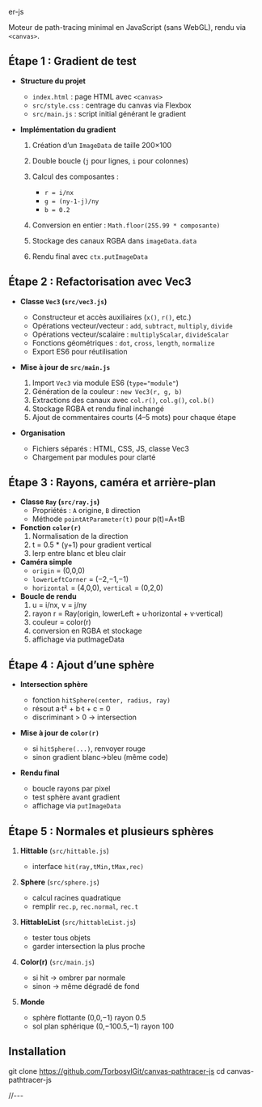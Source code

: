 er-js

Moteur de path-tracing minimal en JavaScript (sans WebGL), rendu via `<canvas>`.

## Étape 1 : Gradient de test

* **Structure du projet**

  * `index.html` : page HTML avec `<canvas>`
  * `src/style.css` : centrage du canvas via Flexbox
  * `src/main.js` : script initial générant le gradient
* **Implémentation du gradient**

  1. Création d’un `ImageData` de taille 200×100
  2. Double boucle (`j` pour lignes, `i` pour colonnes)
  3. Calcul des composantes :

     * `r = i/nx`
     * `g = (ny-1-j)/ny`
     * `b = 0.2`
  4. Conversion en entier : `Math.floor(255.99 * composante)`
  5. Stockage des canaux RGBA dans `imageData.data`
  6. Rendu final avec `ctx.putImageData`

## Étape 2 : Refactorisation avec Vec3

* **Classe `Vec3` (`src/vec3.js`)**

  * Constructeur et accès auxiliaires (`x()`, `r()`, etc.)
  * Opérations vecteur/vecteur : `add`, `subtract`, `multiply`, `divide`
  * Opérations vecteur/scalaire : `multiplyScalar`, `divideScalar`
  * Fonctions géométriques : `dot`, `cross`, `length`, `normalize`
  * Export ES6 pour réutilisation
* **Mise à jour de `src/main.js`**

  1. Import `Vec3` via module ES6 (`type="module"`)
  2. Génération de la couleur : `new Vec3(r, g, b)`
  3. Extractions des canaux avec `col.r()`, `col.g()`, `col.b()`
  4. Stockage RGBA et rendu final inchangé
  5. Ajout de commentaires courts (4–5 mots) pour chaque étape
* **Organisation**

  * Fichiers séparés : HTML, CSS, JS, classe Vec3
  * Chargement par modules pour clarté

## Étape 3 : Rayons, caméra et arrière-plan

* **Classe `Ray` (`src/ray.js`)**  
  - Propriétés : `A` origine, `B` direction  
  - Méthode `pointAtParameter(t)` pour p(t)=A+tB  
* **Fonction `color(r)`**  
  1. Normalisation de la direction  
  2. t = 0.5 * (y+1) pour gradient vertical  
  3. lerp entre blanc et bleu clair  
* **Caméra simple**  
  - `origin` = (0,0,0)  
  - `lowerLeftCorner` = (−2,−1,−1)  
  - `horizontal` = (4,0,0), `vertical` = (0,2,0)  
* **Boucle de rendu**  
  1. u = i/nx, v = j/ny  
  2. rayon r = Ray(origin, lowerLeft + u·horizontal + v·vertical)  
  3. couleur = color(r)  
  4. conversion en RGBA et stockage  
  5. affichage via putImageData  

## Étape 4 : Ajout d’une sphère

* **Intersection sphère**  
   - fonction `hitSphere(center, radius, ray)`  
   - résout a·t² + b·t + c = 0  
   - discriminant > 0 → intersection  

* **Mise à jour de `color(r)`**  
   - si `hitSphere(...)`, renvoyer rouge  
   - sinon gradient blanc→bleu (même code)  

* **Rendu final**  
   - boucle rayons par pixel  
   - test sphère avant gradient  
   - affichage via `putImageData`

## Étape 5 : Normales et plusieurs sphères

1. **Hittable** (`src/hittable.js`)  
   - interface `hit(ray,tMin,tMax,rec)`

2. **Sphere** (`src/sphere.js`)  
   - calcul racines quadratique  
   - remplir `rec.p`, `rec.normal`, `rec.t`

3. **HittableList** (`src/hittableList.js`)  
   - tester tous objets  
   - garder intersection la plus proche

4. **Color(r)** (`src/main.js`)  
   - si hit → ombrer par normale  
   - sinon → même dégradé de fond

5. **Monde**  
   - sphère flottante (0,0,−1) rayon 0.5  
   - sol plan sphérique (0,−100.5,−1) rayon 100





## Installation

git clone https://github.com/TorbosylGit/canvas-pathtracer-js
cd canvas-pathtracer-js

//---
